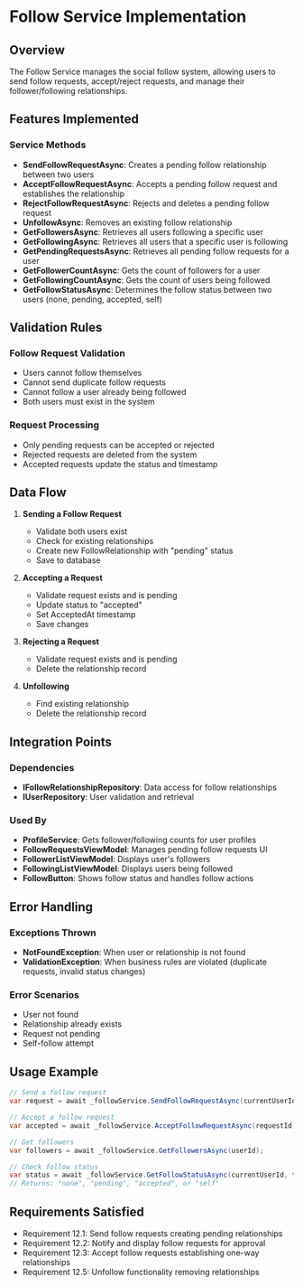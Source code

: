 # Follow Service Implementation

## Overview
The Follow Service manages the social follow system, allowing users to send follow requests, accept/reject requests, and manage their follower/following relationships.

## Features Implemented

### Service Methods
- **SendFollowRequestAsync**: Creates a pending follow relationship between two users
- **AcceptFollowRequestAsync**: Accepts a pending follow request and establishes the relationship
- **RejectFollowRequestAsync**: Rejects and deletes a pending follow request
- **UnfollowAsync**: Removes an existing follow relationship
- **GetFollowersAsync**: Retrieves all users following a specific user
- **GetFollowingAsync**: Retrieves all users that a specific user is following
- **GetPendingRequestsAsync**: Retrieves all pending follow requests for a user
- **GetFollowerCountAsync**: Gets the count of followers for a user
- **GetFollowingCountAsync**: Gets the count of users being followed
- **GetFollowStatusAsync**: Determines the follow status between two users (none, pending, accepted, self)

## Validation Rules

### Follow Request Validation
- Users cannot follow themselves
- Cannot send duplicate follow requests
- Cannot follow a user already being followed
- Both users must exist in the system

### Request Processing
- Only pending requests can be accepted or rejected
- Rejected requests are deleted from the system
- Accepted requests update the status and timestamp

## Data Flow

1. **Sending a Follow Request**
   - Validate both users exist
   - Check for existing relationships
   - Create new FollowRelationship with "pending" status
   - Save to database

2. **Accepting a Request**
   - Validate request exists and is pending
   - Update status to "accepted"
   - Set AcceptedAt timestamp
   - Save changes

3. **Rejecting a Request**
   - Validate request exists and is pending
   - Delete the relationship record

4. **Unfollowing**
   - Find existing relationship
   - Delete the relationship record

## Integration Points

### Dependencies
- **IFollowRelationshipRepository**: Data access for follow relationships
- **IUserRepository**: User validation and retrieval

### Used By
- **ProfileService**: Gets follower/following counts for user profiles
- **FollowRequestsViewModel**: Manages pending follow requests UI
- **FollowerListViewModel**: Displays user's followers
- **FollowingListViewModel**: Displays users being followed
- **FollowButton**: Shows follow status and handles follow actions

## Error Handling

### Exceptions Thrown
- **NotFoundException**: When user or relationship is not found
- **ValidationException**: When business rules are violated (duplicate requests, invalid status changes)

### Error Scenarios
- User not found
- Relationship already exists
- Request not pending
- Self-follow attempt

## Usage Example

```csharp
// Send a follow request
var request = await _followService.SendFollowRequestAsync(currentUserId, targetUserId);

// Accept a follow request
var accepted = await _followService.AcceptFollowRequestAsync(requestId);

// Get followers
var followers = await _followService.GetFollowersAsync(userId);

// Check follow status
var status = await _followService.GetFollowStatusAsync(currentUserId, targetUserId);
// Returns: "none", "pending", "accepted", or "self"
```

## Requirements Satisfied
- Requirement 12.1: Send follow requests creating pending relationships
- Requirement 12.2: Notify and display follow requests for approval
- Requirement 12.3: Accept follow requests establishing one-way relationships
- Requirement 12.5: Unfollow functionality removing relationships
